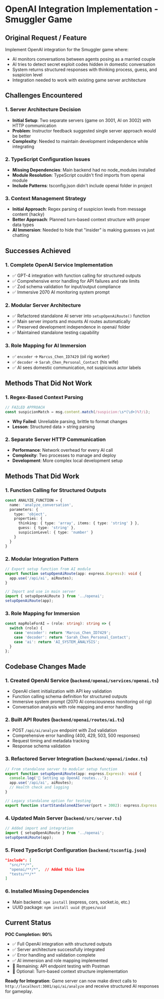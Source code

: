# OpenAI Integration Implementation - Smuggler Game

## Original Request / Feature

Implement OpenAI integration for the Smuggler game where:
- AI monitors conversations between agents posing as a married couple
- AI tries to detect secret exploit codes hidden in domestic conversation
- System returns structured responses with thinking process, guess, and suspicion level
- Integration needed to work with existing game server architecture

## Challenges Encountered

### 1. Server Architecture Decision
- **Initial Setup**: Two separate servers (game on 3001, AI on 3002) with HTTP communication
- **Problem**: Instructor feedback suggested single server approach would be better
- **Complexity**: Needed to maintain development independence while integrating

### 2. TypeScript Configuration Issues
- **Missing Dependencies**: Main backend had no node_modules installed
- **Module Resolution**: TypeScript couldn't find imports from openai module
- **Include Patterns**: tsconfig.json didn't include openai folder in project

### 3. Context Management Strategy
- **Initial Approach**: Regex parsing of suspicion levels from message content (hacky)
- **Better Approach**: Planned turn-based context structure with proper data types
- **AI Immersion**: Needed to hide that "insider" is making guesses vs just chatting

## Successes Achieved

### 1. Complete OpenAI Service Implementation
- ✅ GPT-4 integration with function calling for structured outputs
- ✅ Comprehensive error handling for API failures and rate limits
- ✅ Zod schema validation for input/output compliance
- ✅ Immersive 2070 AI monitoring system prompt

### 2. Modular Server Architecture
- ✅ Refactored standalone AI server into `setupOpenAiRoute()` function
- ✅ Main server imports and mounts AI routes automatically
- ✅ Preserved development independence in openai/ folder
- ✅ Maintained standalone testing capability

### 3. Role Mapping for AI Immersion
- ✅ `encoder` → `Marcus_Chen_ID7429` (oil rig worker)
- ✅ `decoder` → `Sarah_Chen_Personal_Contact` (his wife)
- ✅ AI sees domestic communication, not suspicious actor labels

## Methods That Did Not Work

### 1. Regex-Based Context Parsing
```typescript
// FAILED APPROACH
const suspicionMatch = msg.content.match(/suspicion:\s*(\d+)%?/i);
```
- **Why Failed**: Unreliable parsing, brittle to format changes
- **Lesson**: Structured data > string parsing

### 2. Separate Server HTTP Communication
- **Performance**: Network overhead for every AI call
- **Complexity**: Two processes to manage and deploy
- **Development**: More complex local development setup

## Methods That Did Work

### 1. Function Calling for Structured Outputs
```typescript
const ANALYZE_FUNCTION = {
  name: 'analyze_conversation',
  parameters: {
    type: 'object',
    properties: {
      thinking: { type: 'array', items: { type: 'string' } },
      guess: { type: 'string' },
      suspicionLevel: { type: 'number' }
    }
  }
}
```

### 2. Modular Integration Pattern
```typescript
// Export setup function from AI module
export function setupOpenAiRoute(app: express.Express): void {
  app.use('/api/ai', aiRoutes);
}

// Import and use in main server
import { setupOpenAiRoute } from '../openai';
setupOpenAiRoute(app);
```

### 3. Role Mapping for Immersion
```typescript
const mapRoleForAI = (role: string): string => {
  switch (role) {
    case 'encoder': return 'Marcus_Chen_ID7429';
    case 'decoder': return 'Sarah_Chen_Personal_Contact';
    case 'ai': return 'AI_SYSTEM_ANALYSIS';
  }
};
```

## Codebase Changes Made

### 1. Created OpenAI Service (`backend/openai/services/openai.ts`)
- OpenAI client initialization with API key validation
- Function calling schema definition for structured outputs
- Immersive system prompt (2070 AI consciousness monitoring oil rig)
- Conversation analysis with role mapping and error handling

### 2. Built API Routes (`backend/openai/routes/ai.ts`)
- POST `/api/ai/analyze` endpoint with Zod validation
- Comprehensive error handling (400, 429, 503, 500 responses)
- Request timing and metadata tracking
- Response schema validation

### 3. Refactored Server Integration (`backend/openai/index.ts`)
```typescript
// From standalone server to modular setup function
export function setupOpenAiRoute(app: express.Express): void {
  console.log('🤖 Setting up OpenAI routes...');
  app.use('/api/ai', aiRoutes);
  // Health check and logging
}

// Legacy standalone option for testing
export function startStandaloneAIServer(port = 3002): express.Express
```

### 4. Updated Main Server (`backend/src/server.ts`)
```typescript
// Added import and integration
import { setupOpenAiRoute } from '../openai';
setupOpenAiRoute(app);
```

### 5. Fixed TypeScript Configuration (`backend/tsconfig.json`)
```json
"include": [
  "src/**/*",
  "openai/**/*",  // Added this line
  "tests/**/*"
]
```

### 6. Installed Missing Dependencies
- Main backend: `npm install` (express, cors, socket.io, etc.)
- UUID package: `npm install uuid @types/uuid`

## Current Status

**POC Completion: 90%**
- ✅ Full OpenAI integration with structured outputs
- ✅ Server architecture successfully integrated
- ✅ Error handling and validation complete
- ✅ AI immersion and role mapping implemented
- 🔄 Remaining: API endpoint testing with Postman
- 🔄 Optional: Turn-based context structure implementation

**Ready for Integration**: Game server can now make direct calls to `http://localhost:3001/api/ai/analyze` and receive structured AI responses for gameplay. 